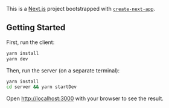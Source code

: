 This is a [Next.js](https://nextjs.org/) project bootstrapped with [`create-next-app`](https://github.com/vercel/next.js/tree/canary/packages/create-next-app).

## Getting Started

First, run the client:

```bash
yarn install
yarn dev
```

Then, run the server (on a separate terminal):

```bash
yarn install
cd server && yarn startDev
```

Open [http://localhost:3000](http://localhost:3000) with your browser to see the result.
